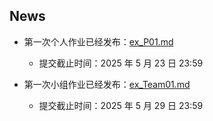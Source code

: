 
## News

- 第一次个人作业已经发布：[ex_P01.md](https://github.com/arlionn/ds/blob/main/homework/ex_P01.md)
  - 提交截止时间：2025 年 5 月 23 日 23:59

- 第一次小组作业已经发布：[ex_Team01.md](https://github.com/arlionn/ds/blob/main/homework/ex_Team01.md)
  - 提交截止时间：2025 年 5 月 29 日 23:59